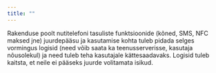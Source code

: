 ```yaml
---
title: ""
---
```

Rakenduse poolt nutitelefoni tasuliste funktsioonide (kõned, SMS, NFC maksed
jne) juurdepääsu ja kasutamise kohta tuleb pidada selges vormingus logisid (need
võib saata ka teenusserverisse, kasutaja nõusolekul) ja need tuleb teha
kasutajale kättesaadavaks. Logisid tuleb kaitsta, et neile ei pääseks juurde
volitamata isikud.
